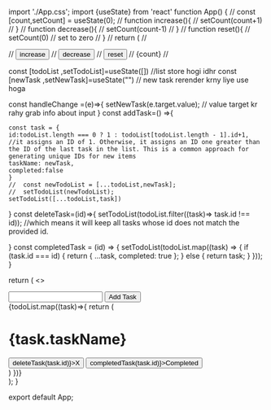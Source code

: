 import './App.css';
import {useState} from 'react'
function App() {
//   const [count,setCount] = useState(0);
//  function increase(){
//      setCount(count+1)
//   }
//   function decrease(){
//     setCount(count-1)
//  }
//  function reset(){
//   setCount(0) // set to zero
// }
//   return (
//   <div>
//     <button onClick={increase}>increase</button>
//     <button onClick={decrease}>decrease</button>
//     <button onClick={reset}>reset</button>
//      {count}
//   </div>

const [todoList ,setTodoList]=useState([])   //list store hogi idhr
const [newTask ,setNewTask]=useState("")   // new task rerender krny liye use hoga

const handleChange =(e)=>{
  setNewTask(e.target.value); // value target kr rahy grab info about input
}
const addTask=() =>{
   
    const task = {
    id:todoList.length === 0 ? 1 : todoList[todoList.length - 1].id+1, //it assigns an ID of 1. Otherwise, it assigns an ID one greater than the ID of the last task in the list. This is a common approach for generating unique IDs for new items 
    taskName: newTask,
    completed:false
    }
    //  const newTodoList = [...todoList,newTask];
    //  setTodoList(newTodoList);
    setTodoList([...todoList,task])
}
const deleteTask=(id)=>{
  setTodoList(todoList.filter((task)=> task.id !== id));
  //which means it will keep all tasks whose id does not match the provided id.

}
const completedTask = (id) => {
  setTodoList(todoList.map((task) => {
    if (task.id === id) {
      return { ...task, completed: true };
    } else {
      return task;
    }
  }));
}


return (
<>
<div className='addTask'>
<input onChange={handleChange}/>
<button onClick={addTask}>Add Task</button>
</div>
<div className='list'>
{todoList.map((task)=>{
  return (
    <div style={{ backgroundColor: task.completed ? "green" : "white" }}>
      <h1>{task.taskName}</h1>
      <button onClick={() => deleteTask(task.id)}>X</button>
      <button onClick={() => completedTask(task.id)}>Completed</button>
    </div>
  )
})}
</div>
</>
  );
}


export default App;
